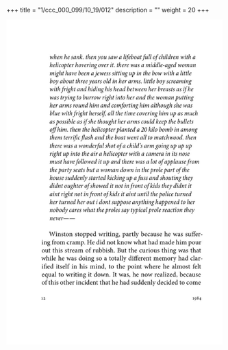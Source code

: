+++
title = "1/ccc_000_099/10_19/012"
description = ""
weight = 20
+++

<img class="center-fit-jpg" src="/jpg_/out_jpg_1984__012.jpg" ></img>

